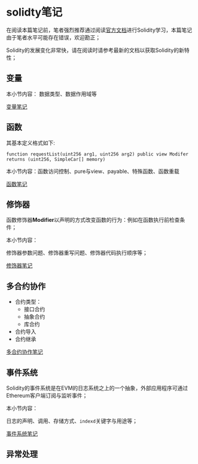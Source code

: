 # solidty笔记
在阅读本篇笔记前，笔者强烈推荐通过阅读[官方文档](https://docs.soliditylang.org/)进行Solidity学习，本篇笔记由于笔者水平可能存在错误，欢迎勘正；

Solidity的发展变化非常快，请在阅读时请参考最新的文档以获取Solidity的新特性；
## 变量
本小节内容：
数据类型、数据作用域等

[变量笔记](%E5%B0%8F%E8%8A%82/%E5%8F%98%E9%87%8F.md)

## 函数
其基本定义格式如下:

```Solidity
function requestList(uint256 arg1, uint256 arg2) public view Modifer returns (uint256, SimpleCar[] memory)
```

本小节内容：函数访问控制、pure与view、payable、特殊函数、函数重载

[函数笔记](%E5%B0%8F%E8%8A%82/%E5%87%BD%E6%95%B0.md)

## 修饰器
函数修饰器**Modifier**以声明的方式改变函数的行为：例如在函数执行前检查条件；

本小节内容：

修饰器参数问题、修饰器重写问题、修饰器代码执行顺序等；

[修饰器笔记](%E5%B0%8F%E8%8A%82/%E4%BF%AE%E9%A5%B0%E5%99%A8.md)

## 多合约协作
* 合约类型：
    * 接口合约
    * 抽象合约
    * 库合约
* 合约导入
* 合约继承

[多合约协作笔记](%E5%B0%8F%E8%8A%82/%E5%A4%9A%E5%90%88%E7%BA%A6%E5%8D%8F%E4%BD%9C.md)

## 事件系统
Solidity的事件系统是在EVM的日志系统之上的一个抽象，外部应用程序可通过Ethereum客户端订阅与监听事件；

本小节内容：

日志的声明、调用、存储方式、`indexd`关键字与用途等；

[事件系统笔记](%E5%B0%8F%E8%8A%82/%E4%BA%8B%E4%BB%B6%E7%B3%BB%E7%BB%9F.md)

## 异常处理

